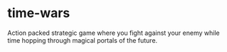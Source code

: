 # time-wars
Action packed strategic game where you fight against your enemy while time hopping through magical portals of the future.
